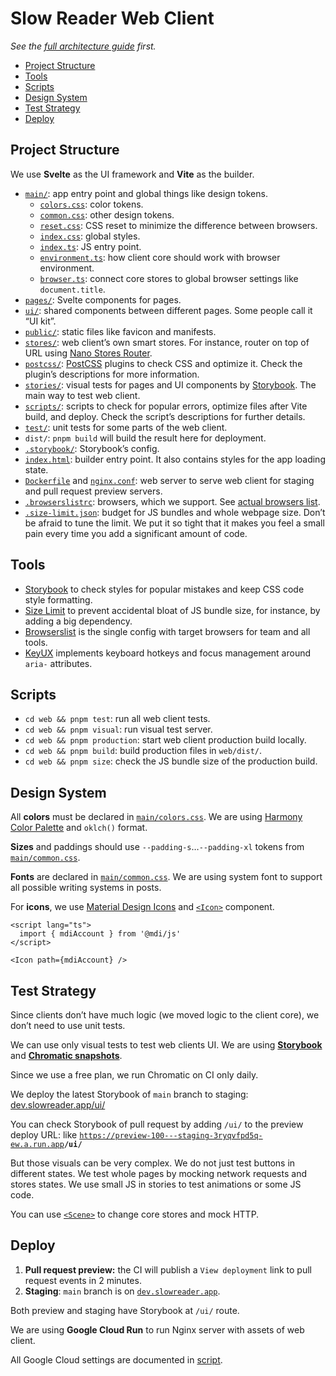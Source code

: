 # Slow Reader Web Client

_See the [full architecture guide](../README.md) first._

- [Project Structure](#project-structure)
- [Tools](#tools)
- [Scripts](#scripts)
- [Design System](#design-system)
- [Test Strategy](#test-strategy)
- [Deploy](#deploy)

## Project Structure

We use **Svelte** as the UI framework and **Vite** as the builder.

- [`main/`](./main): app entry point and global things like design tokens.
  - [`colors.css`](./main/colors.css): color tokens.
  - [`common.css`](./main/common.css): other design tokens.
  - [`reset.css`](./main/reset.css): CSS reset to minimize the difference between browsers.
  - [`index.css`](./main/index.css): global styles.
  - [`index.ts`](./main/index.ts): JS entry point.
  - [`environment.ts`](./main/environment.ts): how client core should work with browser environment.
  - [`browser.ts`](./main/browser.ts): connect core stores to global browser settings like `document.title`.
- [`pages/`](./pages/): Svelte components for pages.
- [`ui/`](./ui/): shared components between different pages. Some people call it “UI kit”.
- [`public/`](./public/): static files like favicon and manifests.
- [`stores/`](./stores/): web client’s own smart stores. For instance, router on top of URL using [Nano Stores Router](https://github.com/nanostores/router).
- [`postcss/`](./postcss/): [PostCSS](https://postcss.org/) plugins to check CSS and optimize it. Check the plugin’s descriptions for more information.
- [`stories/`](./stories/): visual tests for pages and UI components by [Storybook](https://storybook.js.org/). The main way to test web client.
- [`scripts/`](./scripts/): scripts to check for popular errors, optimize files after Vite build, and deploy. Check the script’s descriptions for further details.
- [`test/`](./test/): unit tests for some parts of the web client.
- `dist/`: `pnpm build` will build the result here for deployment.
- [`.storybook/`](./.storybook/): Storybook’s config.
- [`index.html`](./index.html): builder entry point. It also contains styles for the app loading state.
- [`Dockerfile`](./Dockerfile) and [`nginx.conf`](./nginx.conf): web server to serve web client for staging and pull request preview servers.
- [`.browserslistrc`](./.browserslistrc): browsers, which we support. See [actual browsers list](https://browsersl.ist/#q=defaults+and+supports+es6-module).
- [`.size-limit.json`](./.size-limit.json): budget for JS bundles and whole webpage size. Don’t be afraid to tune the limit. We put it so tight that it makes you feel a small pain every time you add a significant amount of code.

## Tools

- [Storybook](https://storybook.js.org/) to check styles for popular mistakes and keep CSS code style formatting.
- [Size Limit](https://github.com/ai/size-limit/) to prevent accidental bloat of JS bundle size, for instance, by adding a big dependency.
- [Browserslist](https://github.com/browserslist/browserslist) is the single config with target browsers for team and all tools.
- [KeyUX](https://github.com/ai/keyux) implements keyboard hotkeys and focus management around `aria-` attributes.

## Scripts

- `cd web && pnpm test`: run all web client tests.
- `cd web && pnpm visual`: run visual test server.
- `cd web && pnpm production`: start web client production build locally.
- `cd web && pnpm build`: build production files in `web/dist/`.
- `cd web && pnpm size`: check the JS bundle size of the production build.

## Design System

All **colors** must be declared in [`main/colors.css`](./main/colors.css). We are using [Harmony Color Palette](https://github.com/evilmartians/harmony) and `oklch()` format.

**Sizes** and paddings should use `--padding-s`…`--padding-xl` tokens from [`main/common.css`](./main/common.css).

**Fonts** are declared in [`main/common.css`](./main/common.css). We are using system font to support all possible writing systems in posts.

For **icons**, we use [Material Design Icons](https://pictogrammers.com/library/mdi/) and [`<Icon>`](./ui/icon.svelte) component.

```svelte
<script lang="ts">
  import { mdiAccount } from '@mdi/js'
</script>

<Icon path={mdiAccount} />
```

## Test Strategy

Since clients don’t have much logic (we moved logic to the client core), we don’t need to use unit tests.

We can use only visual tests to test web clients UI. We are using **[Storybook](https://storybook.js.org/)** and **[Chromatic snapshots](https://www.chromatic.com/builds?appId=65678843aa11589739e8fbee)**.

Since we use a free plan, we run Chromatic on CI only daily.

We deploy the latest Storybook of `main` branch to staging: [dev.slowreader.app/ui/](https://dev.slowreader.app/ui/)

You can check Storybook of pull request by adding `/ui/` to the preview deploy URL: like <code>https://preview-100---staging-3ryqvfpd5q-ew.a.run.app<b>/ui/</b></code>

But those visuals can be very complex. We do not just test buttons in different states. We test whole pages by mocking network requests and stores states. We use small JS in stories to test animations or some JS code.

You can use [`<Scene>`](./stories/scene.svelte) to change core stores and mock HTTP.

## Deploy

1. **Pull request preview:** the CI will publish a `View deployment` link to pull request events in 2 minutes.
2. **Staging**: `main` branch is on [`dev.slowreader.app`](https://dev.slowreader.app).

Both preview and staging have Storybook at `/ui/` route.

We are using **Google Cloud Run** to run Nginx server with assets of web client.

All Google Cloud settings are documented in [script](../scripts/prepare-google-cloud.sh).
